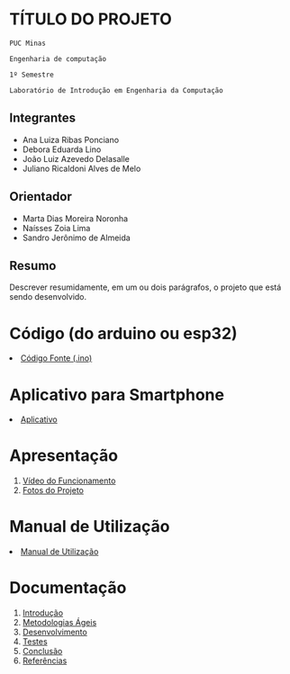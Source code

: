 # TÍTULO DO PROJETO

`PUC Minas`

`Engenharia de computação`

`1º Semestre`

`Laboratório de Introdução em Engenharia da Computação`


## Integrantes

* Ana Luiza Ribas Ponciano
* Debora Eduarda Lino 
* João Luiz Azevedo Delasalle
* Juliano Ricaldoni Alves de Melo

## Orientador

* Marta Dias Moreira Noronha
* Naísses Zoia Lima
* Sandro Jerônimo de Almeida

## Resumo

Descrever resumidamente, em um ou dois parágrafos, o projeto que está sendo desenvolvido.

# Código (do arduino ou esp32)

<li><a href="Codigo/README.md"> Código Fonte (.ino)</a></li>

# Aplicativo para Smartphone

<li><a href="App/README.md"> Aplicativo </a></li>

# Apresentação

<ol>
<li><a href="Apresentacao/README.md"> Vídeo do Funcionamento</a></li>
<li><a href="Apresentacao/README.md"> Fotos do Projeto</a></li>
</ol>

# Manual de Utilização

<li><a href="Manual/manual de utilização.md"> Manual de Utilização</a></li>


# Documentação

<ol>
<li><a href="Documentacao/01-Introducão.md"> Introdução</a></li>
<li><a href="Documentacao/02-Metodologias Ágeis.md"> Metodologias Ágeis</a></li>
<li><a href="Documentacao/03-Desenvolvimento.md"> Desenvolvimento </a></li>
<li><a href="Documentacao/04-Testes.md"> Testes </a></li>
<li><a href="Documentacao/05-Conclusão.md"> Conclusão </a></li>
<li><a href="Documentacao/06-Referências.md"> Referências </a></li>
</ol>

